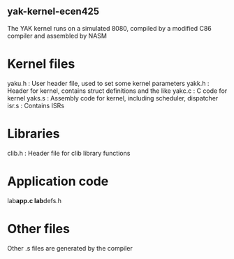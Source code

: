 ## yak-kernel-ecen425
The YAK kernel runs on a simulated 8080, compiled by a modified C86 compiler and assembled by NASM

# Kernel files
yaku.h : User header file, used to set some kernel parameters
yakk.h : Header for kernel, contains struct definitions and the like
yakc.c : C code for kernel
yaks.s : Assembly code for kernel, including scheduler, dispatcher
isr.s  : Contains ISRs

# Libraries
clib.h : Header file for clib library functions

# Application code
lab**app.c
lab**defs.h

# Other files
Other .s files are generated by the compiler

